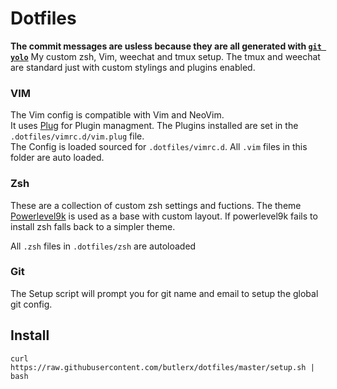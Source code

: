 # Dotfiles

**The commit messages are usless because they are all generated with [`git yolo`](https://github.com/butlerx/dotfiles/blob/master/gitconfig#L11)**
My custom zsh, Vim, weechat and tmux setup.
The tmux and weechat are standard just with custom stylings and plugins enabled.

### VIM

The Vim config is compatible with Vim and NeoVim.  
It uses [Plug](https://github.com/junegunn/vim-plug) for Plugin managment. The
Plugins installed are set in the `.dotfiles/vimrc.d/vim.plug` file.  
The Config is loaded sourced for `.dotfiles/vimrc.d`. All `.vim` files in this
folder are auto loaded.

### Zsh

These are a collection of custom zsh settings and fuctions. The theme
[Powerlevel9k](https://github.com/bhilburn/powerlevel9k) is used as a base with
custom layout. If powerlevel9k fails to install zsh falls back to a simpler
theme.

All `.zsh` files in `.dotfiles/zsh` are autoloaded

### Git

The Setup script will prompt you for git name and email to setup the global git
config.

## Install

```
curl https://raw.githubusercontent.com/butlerx/dotfiles/master/setup.sh | bash
```
